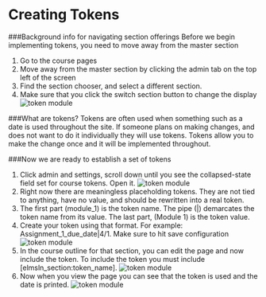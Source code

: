 Creating Tokens
===============

###Background info for navigating section offerings
Before we begin implementing tokens, you need to move away from the master section
1. Go to the course pages
2. Move away from the master section by clicking the admin tab on the top left of the screen
3. Find the section chooser, and select a different section.
4. Make sure that you click the switch section button to change the display
![token module](https://cloud.githubusercontent.com/assets/16597608/13932524/bfeeca7c-ef7e-11e5-8563-4fecf085e1b7.png)

###What are tokens?
Tokens are often used when something such as a date is used throughout the site.
If someone plans on making changes, and does not want to do it individually they will use tokens.
Tokens allow you to make the change once and it will be implemented throughout.

###Now we are ready to establish a set of tokens
1. Click admin and settings, scroll down until you see the collapsed-state field set for course tokens. Open it.
![token module](https://cloud.githubusercontent.com/assets/16597608/13933548/184ca7b6-ef84-11e5-9fa9-251e1e0cf5a6.png)
2. Right now there are meaningless placeholding tokens. They are not tied to anything, have no value, and should be rewritten into a real token.
3. The first part (module_1) is the token name. The pipe (|) demarcates the token name from its value. The last part, (Module 1) is the token value.
4. Create your token using that format. For example: Assignment_1_due_date|4/1. Make sure to hit save configuration
  ![token module](https://cloud.githubusercontent.com/assets/16597608/13933785/45b8a136-ef85-11e5-9dc1-0aae8ee73983.png)
5. In the course outline for that section, you can edit the page and now include the token.
    To include the token you must include [elmsln_section:token_name].
 ![token module](https://cloud.githubusercontent.com/assets/16597608/13933924/d93cea8e-ef85-11e5-8065-751e750409a8.png)
6. Now when you view the page you can see that the token is used and the date is printed.
 ![token module](https://cloud.githubusercontent.com/assets/16597608/13934017/4ba816b6-ef86-11e5-9857-03b631e525d0.png)
